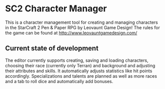 # SC2 Character Manager
This is a character management tool for creating and managing characters in the StarCraft 2 Pen & Paper RPG by Leovaunt Game Design!
The rules for the game can be found at http://www.leovauntgamedesign.com/

## Current state of development
The editor currently supports creating, saving and loading characters, choosing their race (currently only Terran) and background and adjusting their attributes and skills. It automatically adjusts statistics like hit points accordingly.
Specializations and talents are planned as well as more races and a tab to roll dice and automatically add bonuses.